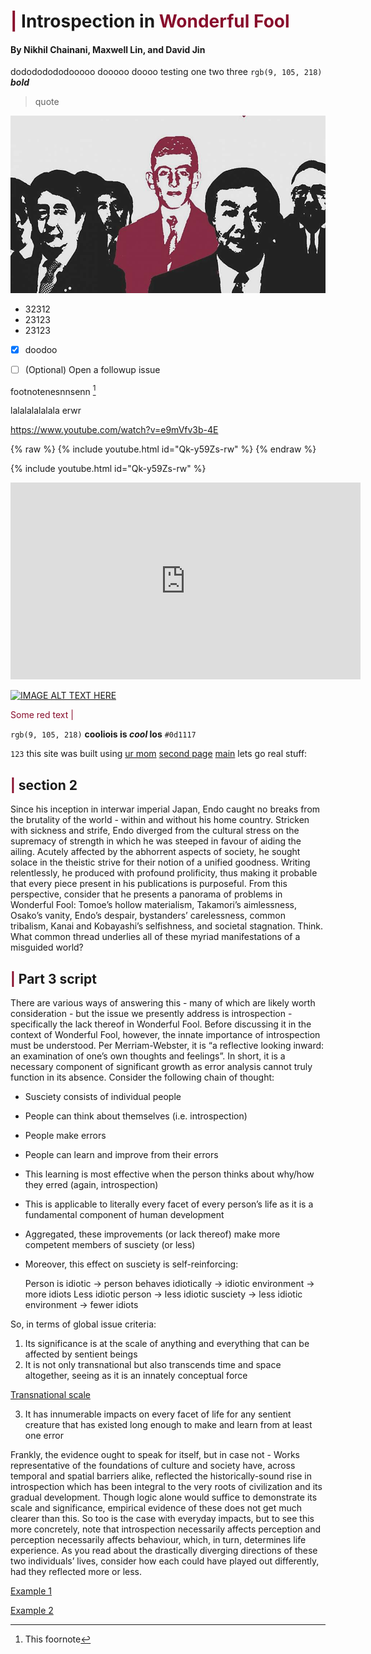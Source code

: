 # <span style="color: #880D2C">|</span> Introspection in <span style="color: #880D2C"> Wonderful Fool </span>

#### By Nikhil Chainani, Maxwell Lin, and David Jin
dodododododooooo dooooo doooo 
testing one two three
`rgb(9, 105, 218)`
***bold***
> quote




![This is an image](wonderfool.jpg)

- 32312
- 23123
- 23123
- [x] doodoo

- [ ] \(Optional) Open a followup issue

footnotenesnnsenn [^1]

lalalalalalala
erwr

[^1]: This foornote

https://www.youtube.com/watch?v=e9mVfv3b-4E

{% raw %} {% include youtube.html id="Qk-y59Zs-rw" %}
{% endraw %}

{% include youtube.html id="Qk-y59Zs-rw" %}

<iframe width="560" height="315" src="https://www.youtube.com/embed/JLMbpiywVxQ" title="YouTube video player" frameborder="0" allow="accelerometer; autoplay; clipboard-write; encrypted-media; gyroscope; picture-in-picture" allowfullscreen></iframe>


[![IMAGE ALT TEXT HERE](https://img.youtube.com/vi/e9mVfv3b-4E/0.jpg)](https://www.youtube.com/watch?v=e9mVfv3b-4E)


<span style="color: #880D2C"> Some red text </span>
<span style="color: #880D2C">|</span>


`rgb(9, 105, 218)`
**cooliois is _cool_ los**
`#0d1117`

`123`
this site was built using [ur mom](https://google.com)
[second page](second)
[main](README.md)
lets go real stuff:
## <span style="color: #880D2C">|</span> section 2
Since his inception in interwar imperial Japan, Endo caught no breaks from the brutality of the world - within and without his home country. Stricken with sickness and strife, Endo diverged from the cultural stress on the supremacy of strength in which he was steeped in favour of aiding the ailing. Acutely affected by the abhorrent aspects of society, he sought solace in the theistic strive for their notion of a unified goodness. Writing relentlessly, he produced with profound prolificity, thus making it probable that every piece present in his publications is purposeful. From this perspective, consider that he presents a panorama of problems in Wonderful Fool: Tomoe’s hollow materialism, Takamori’s aimlessness, Osako’s vanity, Endo’s despair, bystanders’ carelessness, common tribalism, Kanai and Kobayashi’s selfishness, and societal stagnation. Think. What common thread underlies all of these myriad manifestations of a misguided world?


## <span style="color: #880D2C">|</span> Part 3 script
There are various ways of answering this - many of which are likely worth consideration - but the issue we presently address is introspection - specifically the lack thereof in Wonderful Fool.
Before discussing it in the context of Wonderful Fool, however, the innate importance of introspection must be understood. Per Merriam-Webster, it is “a reflective looking inward: an examination of one’s own thoughts and feelings”. In short, it is a necessary component of significant growth as error analysis cannot truly function in its absence. Consider the following chain of thought:
- Susciety consists of individual people
- People can think about themselves (i.e. introspection)
- People make errors
- People can learn and improve from their errors
- This learning is most effective when the person thinks about why/how they erred (again, introspection)
- This is applicable to literally every facet of every person’s life as it is a fundamental component of human development
- Aggregated, these improvements (or lack thereof) make more competent members of susciety (or less)
- Moreover, this effect on susciety is self-reinforcing:
 
    Person is idiotic -> person behaves idiotically -> idiotic environment -> more idiots
    Less idiotic person -> less idiotic susciety -> less idiotic environment -> fewer idiots
    
So, in terms of global issue criteria:
1. Its significance is at the scale of anything and everything that can be affected by sentient beings
2. It is not only transnational but also transcends time and space altogether, seeing as it is an innately conceptual force

[Transnational scale](https://www.frontiersin.org/articles/10.3389/fnint.2012.00080/full)

3. It has innumerable impacts on every facet of life for any sentient creature that has existed long enough to make and learn from at least one error

Frankly, the evidence ought to speak for itself, but in case not - 
Works representative of the foundations of culture and society have, across temporal and spatial barriers alike, reflected the historically-sound rise in introspection which has been integral to the very roots of civilization and its gradual development. Though logic alone would suffice to demonstrate its scale and significance, empirical evidence of these does not get much clearer than this. So too is the case with everyday impacts, but to see this more concretely, note that introspection necessarily affects perception and perception necessarily affects behaviour, which, in turn, determines life experience. As you read about the drastically diverging directions of these two individuals’ lives, consider how each could have played out differently, had they reflected more or less.

[Example 1](https://www.reuters.com/world/us/deaths-reported-virginia-walmart-gunman-dead-police-say-2022-11-23/)

[Example 2](https://www.sciencedirect.com/science/article/pii/S0012160619303355?via%3Dihub)
